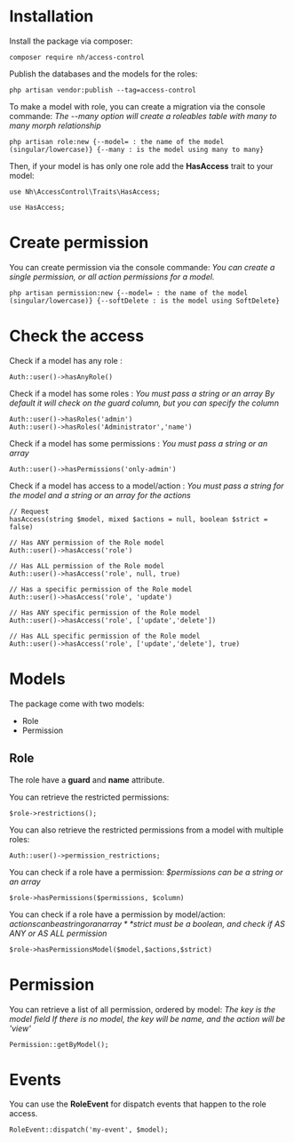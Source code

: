 # Installation

Install the package via composer:

```
composer require nh/access-control
```

Publish the databases and the models for the roles:

```
php artisan vendor:publish --tag=access-control
```

To make a model with role, you can create a migration via the console commande:
*The --many option will create a roleables table with many to many morph relationship*

```
php artisan role:new {--model= : the name of the model (singular/lowercase)} {--many : is the model using many to many}
```

Then, if your model is has only one role add the **HasAccess** trait to your model:

```
use Nh\AccessControl\Traits\HasAccess;

use HasAccess;
```

# Create permission

You can create permission via the console commande:
*You can create a single permission, or all action permissions for a model.*

```
php artisan permission:new {--model= : the name of the model (singular/lowercase)} {--softDelete : is the model using SoftDelete}
```


# Check the access

Check if a model has any role :
```
Auth::user()->hasAnyRole()
```

Check if a model has some roles :
*You must pass a string or an array*
*By default it will check on the guard column, but you can specify the column*

```
Auth::user()->hasRoles('admin')
Auth::user()->hasRoles('Administrator','name')
```

Check if a model has some permissions :
*You must pass a string or an array*

```
Auth::user()->hasPermissions('only-admin')
```

Check if a model has access to a model/action :
*You must pass a string for the model and a string or an array for the actions*

```
// Request
hasAccess(string $model, mixed $actions = null, boolean $strict = false)

// Has ANY permission of the Role model
Auth::user()->hasAccess('role')

// Has ALL permission of the Role model
Auth::user()->hasAccess('role', null, true)

// Has a specific permission of the Role model
Auth::user()->hasAccess('role', 'update')

// Has ANY specific permission of the Role model
Auth::user()->hasAccess('role', ['update','delete'])

// Has ALL specific permission of the Role model
Auth::user()->hasAccess('role', ['update','delete'], true)
```

# Models

The package come with two models:

- Role
- Permission

## Role

The role have a **guard** and **name** attribute.

You can retrieve the restricted permissions:

```
$role->restrictions();
```

You can also retrieve the restricted permissions from a model with multiple roles:

```
Auth::user()->permission_restrictions;
```

You can check if a role have a permission:
*$permissions can be a string or an array*

```
$role->hasPermissions($permissions, $column)
```

You can check if a role have a permission by model/action:
*$actions can be a string or an array*
*$strict must be a boolean, and check if AS ANY or AS ALL permission*

```
$role->hasPermissionsModel($model,$actions,$strict)
```

# Permission

You can retrieve a list of all permission, ordered by model:
*The key is the model field*
*If there is no model, the key will be name, and the action will be 'view'*

```
Permission::getByModel();
```


# Events

You can use the **RoleEvent** for dispatch events that happen to the role access.

```
RoleEvent::dispatch('my-event', $model);
```
